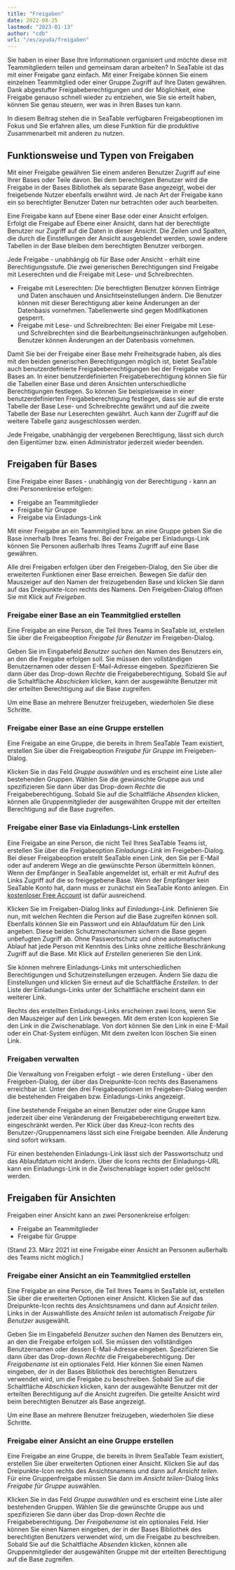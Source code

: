 ```yaml
---
title: "Freigaben"
date: 2022-08-25
lastmod: "2023-01-13"
author: "cdb"
url: "/es/ayuda/freigaben"
---
```


Sie haben in einer Base Ihre Informationen organisiert und möchte diese mit Teammitgliedern teilen und gemeinsam daran arbeiten? In SeaTable ist das mit einer Freigabe ganz einfach. Mit einer Freigabe können Sie einem einzelnen Teammitglied oder einer Gruppe Zugriff auf Ihre Daten gewähren. Dank abgestufter Freigabeberechtigungen und der Möglichkeit, eine Freigabe genauso schnell wieder zu entziehen, wie Sie sie erteilt haben, können Sie genau steuern, wer was in Ihren Bases tun kann.

In diesem Beitrag stehen die in SeaTable verfügbaren Freigabeoptionen im Fokus und Sie erfahren alles, um diese Funktion für die produktive Zusammenarbeit mit anderen zu nutzen.

## Funktionsweise und Typen von Freigaben

Mit einer Freigabe gewähren Sie einem anderen Benutzer Zugriff auf eine Ihrer Bases oder Teile davon. Bei dem berechtigten Benutzer wird die Freigabe in der Bases Bibliothek als separate Base angezeigt, wobei der freigebende Nutzer ebenfalls erwähnt wird. Je nach Art der Freigabe kann ein so berechtigter Benutzer Daten nur betrachten oder auch bearbeiten.

Eine Freigabe kann auf Ebene einer Base oder einer Ansicht erfolgen. Erfolgt die Freigabe auf Ebene einer Ansicht, dann hat der berechtigte Benutzer nur Zugriff auf die Daten in dieser Ansicht. Die Zeilen und Spalten, die durch die Einstellungen der Ansicht ausgeblendet werden, sowie andere Tabellen in der Base bleiben dem berechtigten Benutzer verborgen.

Jede Freigabe - unabhängig ob für Base oder Ansicht - erhält eine Berechtigungsstufe. Die zwei generischen Berechtigungen sind Freigabe mit Leserechten und die Freigabe mit Lese- und Schreibrechten.

- Freigabe mit Leserechten: Die berechtigten Benutzer können Einträge und Daten anschauen und Ansichtseinstellungen ändern. Die Benutzer können mit dieser Berechtigung aber keine Änderungen an der Datenbasis vornehmen. Tabellenwerte sind gegen Modifikationen gesperrt.
- Freigabe mit Lese- und Schreibrechten: Bei einer Freigabe mit Lese- und Schreibrechten sind die Bearbeitungseinschränkungen aufgehoben. Benutzer können Änderungen an der Datenbasis vornehmen.

Damit Sie bei der Freigabe einer Base mehr Freiheitsgrade haben, als dies mit den beiden generischen Berechtigungen möglich ist, bietet SeaTable auch benutzerdefinierte Freigabeberechtigungen bei der Freigabe von Bases an. In einer benutzerdefinierten Freigabeberechtigung können Sie für die Tabellen einer Base und deren Ansichten unterschiedliche Berechtigungen festlegen. So können Sie beispielsweise in einer benutzerdefinierten Freigabeberechtigung festlegen, dass sie auf die erste Tabelle der Base Lese- und Schreibrechte gewährt und auf die zweite Tabelle der Base nur Leserechten gewährt. Auch kann der Zugriff auf die weitere Tabelle ganz ausgeschlossen werden.

Jede Freigabe, unabhängig der vergebenen Berechtigung, lässt sich durch den Eigentümer bzw. einen Administrator jederzeit wieder beenden.

## Freigaben für Bases

Eine Freigabe einer Bases - unabhängig von der Berechtigung - kann an drei Personenkreise erfolgen:

- Freigabe an Teammitglieder
- Freigabe für Gruppe
- Freigabe via Einladungs-Link

Mit einer Freigabe an ein Teammitglied bzw. an eine Gruppe geben Sie die Base innerhalb Ihres Teams frei. Bei der Freigabe per Einladungs-Link können Sie Personen außerhalb Ihres Teams Zugriff auf eine Base gewähren.

Alle drei Freigaben erfolgen über den Freigeben-Dialog, den Sie über die erweiterten Funktionen einer Base erreichen. Bewegen Sie dafür den Mauszeiger auf den Namen der freizugebenden Base und klicken Sie dann auf das Dreipunkte-Icon rechts des Namens. Den Freigeben-Dialog öffnen Sie mit Klick auf _Freigeben_.

### Freigabe einer Base an ein Teammitglied erstellen

Eine Freigabe an eine Person, die Teil Ihres Teams in SeaTable ist, erstellen Sie über die Freigabeoption _Freigabe für Benutzer_ im Freigeben-Dialog.

Geben Sie im Eingabefeld _Benutzer suchen_ den Namen des Benutzers ein, an den die Freigabe erfolgen soll. Sie müssen den vollständigen Benutzernamen oder dessen E-Mail-Adresse eingeben. Spezifizieren Sie dann über das Drop-down _Rechte_ die Freigabeberechtigung. Sobald Sie auf die Schaltfläche _Abschicken_ klicken, kann der ausgewählte Benutzer mit der erteilten Berechtigung auf die Base zugreifen.

Um eine Base an mehrere Benutzer freizugeben, wiederholen Sie diese Schritte.

### Freigabe einer Base an eine Gruppe erstellen

Eine Freigabe an eine Gruppe, die bereits in Ihrem SeaTable Team existiert, erstellen Sie über die Freigabeoption _Freigabe für Gruppe_ im Freigeben-Dialog.

Klicken Sie in das Feld _Gruppe auswählen_ und es erscheint eine Liste aller bestehenden Gruppen. Wählen Sie die gewünschte Gruppe aus und spezifizieren Sie dann über das Drop-down _Rechte_ die Freigabeberechtigung. Sobald Sie auf die Schaltfläche _Absenden_ klicken, können alle Gruppenmitglieder der ausgewählten Gruppe mit der erteilten Berechtigung auf die Base zugreifen.

### Freigabe einer Base via Einladungs-Link erstellen

Eine Freigabe an eine Person, die nicht Teil Ihres SeaTable Teams ist, erstellen Sie über die Freigabeoption _Einladungs-Link_ im Freigeben-Dialog. Bei dieser Freigabeoption erstellt SeaTable einen Link, den Sie per E-Mail oder auf anderem Wege an die gewünschte Person übermitteln können. Wenn der Empfänger in SeaTable angemeldet ist, erhält er mit Aufruf des Links Zugriff auf die so freigegebene Base. Wenn der Empfänger kein SeaTable Konto hat, dann muss er zunächst ein SeaTable Konto anlegen. Ein [kostenloser Free Account](https://seatable.io/docs/handbuch/schnelleinstieg/registrierung-login/#abonnements) ist dafür ausreichend.

Klicken Sie im Freigaben-Dialog links auf _Einladungs-Link_. Definieren Sie nun, mit welchen Rechten die Person auf die Base zugreifen können soll. Ebenfalls können Sie ein Passwort und ein Ablaufdatum für den Link angeben. Diese beiden Schutzmechanismen sichern die Base gegen unbefugten Zugriff ab. Ohne Passwortschutz und ohne automatischen Ablauf hat jede Person mit Kenntnis des Links ohne zeitliche Beschränkung Zugriff auf die Base. Mit Klick auf _Erstellen_ generieren Sie den Link.

Sie können mehrere Einladungs-Links mit unterschiedlichen Berechtigungen und Schutzeinstellungen erzeugen. Ändern Sie dazu die Einstellungen und klicken Sie erneut auf die Schaltfläche _Erstellen_. In der Liste der Einladungs-Links unter der Schaltfläche erscheint dann ein weiterer Link.

Rechts des erstellten Einladungs-Links erscheinen zwei Icons, wenn Sie den Mauszeiger auf den Link bewegen. Mit dem ersten Icon kopieren Sie den Link in die Zwischenablage. Von dort können Sie den Link in eine E-Mail oder ein Chat-System einfügen. Mit dem zweiten Icon löschen Sie einen Link.

### Freigaben verwalten

Die Verwaltung von Freigaben erfolgt - wie deren Erstellung - über den Freigeben-Dialog, der über das Dreipunkte-Icon rechts des Basenamens erreichbar ist. Unter den drei Freigabeoptionen im Freigeben-Dialog werden die bestehenden Freigaben bzw. Einladungs-Links angezeigt.

Eine bestehende Freigabe an einen Benutzer oder eine Gruppe kann jederzeit über eine Veränderung der Freigabeberechtigung erweitert bzw. eingeschränkt werden. Per Klick über das Kreuz-Icon rechts des Benutzer-/Gruppennamens lässt sich eine Freigabe beenden. Alle Änderung sind sofort wirksam.

Für einen bestehenden Einladungs-Link lässt sich der Passwortschutz und das Ablaufdatum nicht ändern. Über die Icons rechts der Einladungs-URL kann ein Einladungs-Link in die Zwischenablage kopiert oder gelöscht werden.

## Freigaben für Ansichten

Freigaben einer Ansicht kann an zwei Personenkreise erfolgen:

- Freigabe an Teammitglieder
- Freigabe für Gruppe

(Stand 23. März 2021 ist eine Freigabe einer Ansicht an Personen außerhalb des Teams nicht möglich.)

### Freigabe einer Ansicht an ein Teammitglied erstellen

Eine Freigabe an eine Person, die Teil Ihres Teams in SeaTable ist, erstellen Sie über die erweiterten Optionen einer Ansicht. Klicken Sie auf das Dreipunkte-Icon rechts des Ansichtsnamens und dann auf _Ansicht teilen_. Links in der Auswahlliste des _Ansicht teilen_ ist automatisch _Freigabe für Benutzer_ ausgewählt.

Geben Sie im Eingabefeld _Benutzer suchen_ den Namen des Benutzers ein, an den die Freigabe erfolgen soll. Sie müssen den vollständigen Benutzernamen oder dessen E-Mail-Adresse eingeben. Spezifizieren Sie dann über das Drop-down _Rechte_ die Freigabeberechtigung. Der _Freigabename_ ist ein optionales Feld. Hier können Sie einen Namen eingeben, der in der Bases Bibliothek des berechtigten Benutzers verwendet wird, um die Freigabe zu beschreiben. Sobald Sie auf die Schaltfläche _Abschicken_ klicken, kann der ausgewählte Benutzer mit der erteilten Berechtigung auf die Ansicht zugreifen. Die geteilte Ansicht wird beim berechtigten Benutzer als Base angezeigt.

Um eine Base an mehrere Benutzer freizugeben, wiederholen Sie diese Schritte.

### Freigabe einer Ansicht an eine Gruppe erstellen

Eine Freigabe an eine Gruppe, die bereits in Ihrem SeaTable Team existiert, erstellen Sie über erweiterten Optionen einer Ansicht. Klicken Sie auf das Dreipunkte-Icon rechts des Ansichtsnamens und dann auf _Ansicht teilen_. Für eine Gruppenfreigabe müssen Sie dann im _Ansicht teilen_\-Dialog links _Freigabe für Gruppe_ auswählen.

Klicken Sie in das Feld _Gruppe auswählen_ und es erscheint eine Liste aller bestehenden Gruppen. Wählen Sie die gewünschte Gruppe aus und spezifizieren Sie dann über das Drop-down _Rechte_ die Freigabeberechtigung. Der _Freigabename_ ist ein optionales Feld. Hier können Sie einen Namen eingeben, der in der Bases Bibliothek des berechtigten Benutzers verwendet wird, um die Freigabe zu beschreiben. Sobald Sie auf die Schaltfläche _Absenden_ klicken, können alle Gruppenmitglieder der ausgewählten Gruppe mit der erteilten Berechtigung auf die Base zugreifen.
